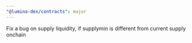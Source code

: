 ```yaml
---
"@lumina-dex/contracts": major
---
```


Fix a bug on supply liquidity, if supplymin is different from current supply onchain
